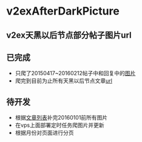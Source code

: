 # v2exAfterDarkPicture
v2ex天黑以后节点部分帖子图片url
---
## 已完成
* 只爬了20150417~20160212帖子中和回复中的[图片](https://github.com/easyworld/v2exAfterDarkPicture/blob/master/pictures.md)
* 爬完到目前为止所有天黑以后节点文章[url](https://raw.githubusercontent.com/easyworld/v2exAfterDarkPicture/master/topics.md)

## 待开发
* 根据[文章列表](https://raw.githubusercontent.com/easyworld/v2exAfterDarkPicture/master/topics.md)补完20160101前所有图片
* 在vps上面部署定时任务爬图片并更新
* 根据月份对页面进行分页

